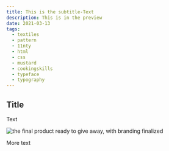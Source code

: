 ```yaml
---
title: This is the subtitle-Text
description: This is in the preview
date: 2021-03-13
tags:
  - textiles
  - pattern
  - 11nty
  - html
  - css
  - mustard
  - cookingskills
  - typeface
  - typography
---
```


## Title

Text

![the final product ready to give away, with branding finalized](/images/posts/Senf1000.jpg "Mouse-Over-Text")

More text
